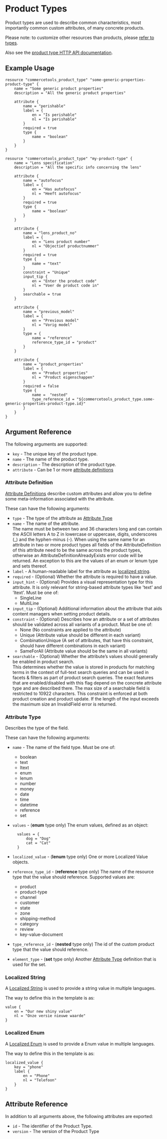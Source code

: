 # Product Types

Product types are used to describe common characteristics, most importantly common custom attributes, of many concrete products.

Please note: to customize other resources than products, please [refer to types](resource_type.md).

Also see the [product type HTTP API documentation][commercetool-product-type].

## Example Usage

```hcl
resource "commercetools_product_type" "some-generic-properties-product-type" {
    name = "Some generic product properties"
    description = "All the generic product properties"

    attribute {
        name = "perishable"
        label = {
            en = "Is perishable"
            nl = "Is perishable"
        }
        required = true
        type {
            name = "boolean"
        }
    }
}

resource "commercetools_product_type" "my-product-type" {
    name = "Lens specification"
    description = "All the specific info concerning the lens"

    attribute {
        name = "autofocus"
        label = {
            en = "Has autofocus"
            nl = "Heeft autofocus"
        }
        required = true
        type {
            name = "boolean"
        }
    }

    attribute {
        name = "lens_product_no"
        label = {
            en = "Lens product number"
            nl = "Objectief productnummer"
        }
        required = true
        type {
            name = "text"
        }
        constraint = "Unique"
        input_tip {
            en = "Enter the product code"
            nl = "Voer de product code in"
        }
        searchable = true
    }

    attribute {
        name = "previous_model"
        label = {
            en = "Previous model"
            nl = "Vorig model"
        }
        type = {
            name = "reference"
            reference_type_id = "product"
        }
    }

    attribute {
        name = "product_properties"
        label = {
            en = "Product properties"
            nl = "Product eigenschappen"
        }
        required = false
        type {
            name =  "nested"
            type_reference_id = "${commercetools_product_type.some-generic-properties-product-type.id}"
        }
    }
}
```

## Argument Reference

The following arguments are supported:

* `key` - The unique key of the product type.
* `name` - The name of the product type.
* `description` - The description of the product type.
* `attribute` - Can be 1 or more [attribute definitions](#attribute-definition)

### Attribute Definition
[Attribute Definitions][commercetool-attribute-definition] describe custom attributes and allow you to define some meta-information associated with the attribute.

These can have the following arguments:

* `type` - The type of the attribute as [Attribute Type](#attribute-type)
* `name` - The name of the attribute.<br>
    The name must be between two and 36 characters long and can contain the ASCII letters A to Z in lowercase or uppercase, digits, underscores (_) and the hyphen-minus (-).
    When using the same name for an attribute in two or more product types all fields of the AttributeDefinition of this attribute need to be the same across the product types, otherwise an AttributeDefinitionAlreadyExists error code will be returned. An exception to this are the values of an enum or lenum type and sets thereof.
* `label` - A human-readable label for the attribute as [localized string](#localized-string).
* `required` - (Optional) Whether the attribute is required to have a value.
* `input_hint` - (Optional) Provides a visual representation type for this attribute. It is only relevant for string-based attribute types like 'text' and 'ltext'. Must be one of:
    - SingleLine
    - MultiLine
* `input_tip` - (Optional) Additional information about the attribute that aids content managers when setting product details.
* `constraint` - (Optional) Describes how an attribute or a set of attributes should be validated across all variants of a product. Must be one of:
    - None (No constraints are applied to the attribute)
    - Unique (Attribute value should be different in each variant)
    - CombinationUnique (A set of attributes, that have this constraint, should have different combinations in each variant)
    - SameForAll (Attribute value should be the same in all variants)
* `searchable` - (Optional) Whether the attribute’s values should generally be enabled in product search. <br>
    This determines whether the value is stored in products for matching terms in the context of full-text search queries and can be used in facets & filters as part of product search queries. 
    The exact features that are enabled/disabled with this flag depend on the concrete attribute type and are described there. 
    The max size of a searchable field is restricted to 10922 characters. This constraint is enforced at both product creation and product update. If the length of the input exceeds the maximum size an InvalidField error is returned.

### Attribute Type
Describes the type of the field.

These can have the following arguments:

* `name` - The name of the field type. Must be one of:
    - boolean
    - text
    - ltext
    - enum
    - lenum
    - number
    - money
    - date
    - time
    - datetime
    - reference
    - set
* `values` - (**enum** type only) The enum values, defined as an object:

        values = {
            dog = "Dog"
            cat = "Cat"
        }

* `localized_value` - (**lenum** type only) One or more Localized Value objects.
* `reference_type_id` - (**reference** type only) The name of the resource type that the value should reference. Supported values are:
    - product
    - product-type
    - channel
    - customer
    - state
    - zone
    - shipping-method
    - category
    - review
    - key-value-document
* `type_reference_id` - (**nested** type only) The id of the custom product type that the value should reference.
* `element_type` - (**set** type only) Another [Attribute Type](#attribute-type) definition that is used for the set.

### Localized String
A [Localized String][commercetool-localized-string] is used to provide a string value in multiple languages.

The way to define this in the template is as:

```hcl
value {
    en = "Our new shiny value"
    nl = "Onze versie nieuwe waarde"
}
```

### Localized Enum
A [Localized Enum][commercetool-localized-enum] is used to provide a Enum value in multiple languages.

The way to define this in the template is as:

```hcl
localized_value {
    key = "phone"
    label {
        en = "Phone"
        nl = "Telefoon"
    }
}
```

## Attribute Reference

In addition to all arguments above, the following attributes are exported:

* `id` - The identifier of the Product Type.
* `version` - The version of the Product Type

[commercetool-product-type]: https://docs.commercetools.com/http-api-projects-productTypes.html
[commercetool-localized-string]: https://docs.commercetools.com/http-api-types.html#localizedstring
[commercetool-attribute-definition]: https://docs.commercetools.com/http-api-projects-productTypes.html#attributedefinition
[commercetool-localized-enum]: https://docs.commercetools.com/http-api-projects-productTypes.html#localizedenumvalue